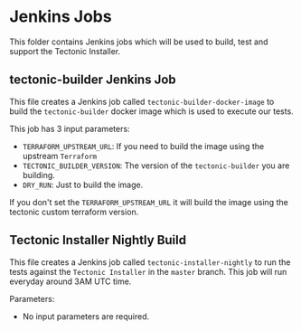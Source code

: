 # Jenkins Jobs

This folder contains Jenkins jobs which will be used to build, test and support the Tectonic Installer.


## tectonic-builder Jenkins Job

This file creates a Jenkins job called `tectonic-builder-docker-image` to build the `tectonic-builder` docker image which is used to execute our tests.

This job has 3 input parameters:

* `TERRAFORM_UPSTREAM_URL`: If you need to build the image using the upstream `Terraform`
* `TECTONIC_BUILDER_VERSION`: The version of the `tectonic-builder` you are building.
* `DRY_RUN`: Just to build the image.

If you don't set the `TERRAFORM_UPSTREAM_URL` it will build the image using the tectonic custom terraform version.


## Tectonic Installer Nightly Build

This file creates a Jenkins job called `tectonic-installer-nightly` to run the tests against the `Tectonic Installer` in the `master` branch.
This job will run everyday around 3AM UTC time.

Parameters:

* No input parameters are required.
